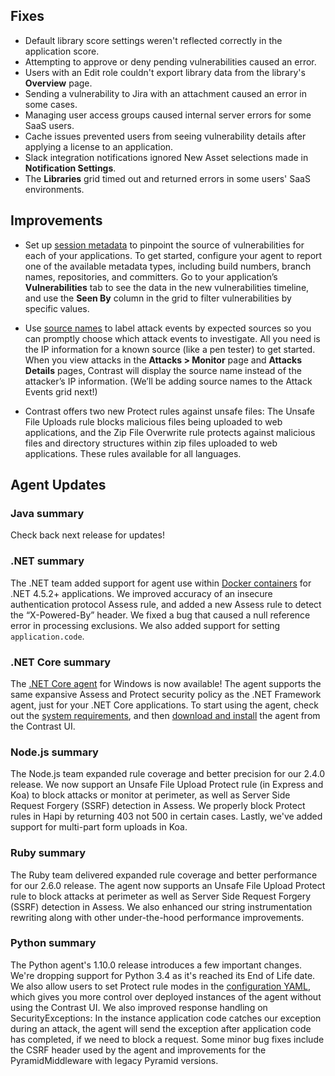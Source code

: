 <!--
title: "Contrast 3.6.5 - June 2019"
description: "Contrast 3.6.5 June 2019"
tags: "3.6.5 June Release Notes"
-->

## Fixes

* Default library score settings weren't reflected correctly in the application score.
* Attempting to approve or deny pending vulnerabilities caused an error.
* Users with an Edit role couldn't export library data from the library's **Overview** page.
* Sending a vulnerability to Jira with an attachment caused an error in some cases.
* Managing user access groups caused internal server errors for some SaaS users.
* Cache issues prevented users from seeing vulnerability details after applying a license to an application.
* Slack integration notifications ignored New Asset selections made in **Notification Settings**.
* The **Libraries** grid timed out and returned errors in some users' SaaS environments.

## Improvements

* Set up [session metadata](user-vulnerableapps.html#session) to pinpoint the source of vulnerabilities for each of your applications. To get started, configure your agent to report one of the available metadata types, including build numbers, branch names, repositories, and committers. Go to your application’s **Vulnerabilities** tab to see the data in the new vulnerabilities timeline, and use the **Seen By** column in the grid to filter vulnerabilities by specific values.

* Use [source names](admin-ipmgmt.html#source-name) to label attack events by expected sources so you can promptly choose which attack events to investigate. All you need is the IP information for a known source (like a pen tester) to get started. When you view attacks in the **Attacks > Monitor** page and **Attacks Details** pages, Contrast will display the source name instead of the attacker’s IP information. (We’ll be adding source names to the Attack Events grid next!)

* Contrast offers two new Protect rules against unsafe files: The Unsafe File Uploads rule blocks malicious files being uploaded to web applications, and the Zip File Overwrite rule protects against malicious files and directory structures within zip files uploaded to web applications. These rules available for all languages.


## Agent Updates

### Java summary

Check back next release for updates!

### .NET summary 

The .NET team added support for agent use within [Docker containers](installation-netinstall.html#net-docker) for .NET 4.5.2+ applications. We improved accuracy of an insecure authentication protocol Assess rule, and added a new Assess rule to detect the “X-Powered-By” header. We fixed a bug that caused a null reference error in processing exclusions. We also added support for setting `application.code`.

### .NET Core summary

The [.NET Core agent](installation-netcore.html#netcore-overview) for Windows is now available! The agent supports the same expansive Assess and Protect security policy as the .NET Framework agent, just for your .NET Core applications. To start using the agent, check out the [system requirements](installation-netcore.html#netcore-system), and then [download and install](installation-netcoreinstall.html) the agent from the Contrast UI. 

### Node.js summary 

The Node.js team expanded rule coverage and better precision for our 2.4.0 release. We now support an Unsafe File Upload Protect rule (in Express and Koa) to block attacks or monitor at perimeter, as well as Server Side Request Forgery (SSRF) detection in Assess. We properly block Protect rules in Hapi by returning 403 not 500 in certain cases. Lastly, we've added support for multi-part form uploads in Koa.

### Ruby summary 

The Ruby team delivered expanded rule coverage and better performance for our 2.6.0 release. The agent now supports an Unsafe File Upload Protect rule to block attacks at perimeter as well as Server Side Request Forgery (SSRF) detection in Assess. We also enhanced our string instrumentation rewriting along with other under-the-hood performance improvements.

### Python summary

The Python agent's 1.10.0 release introduces a few important changes. We're dropping support for Python 3.4 as it's reached its End of Life date. We also allow users to set Protect rule modes in the [configuration YAML](installation-pythonconfig.html), which gives you more control over deployed instances of the agent without using the Contrast UI. We also improved response handling on SecurityExceptions: In the instance application code catches our exception during an attack, the agent will send the exception after application code has completed, if we need to block a request. Some minor bug fixes include the CSRF header used by the agent and improvements for the PyramidMiddleware with legacy Pyramid versions.

